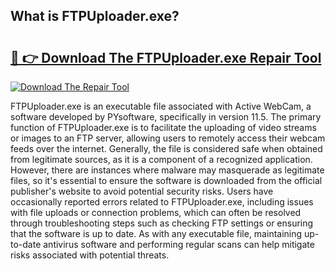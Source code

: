 ## What is FTPUploader.exe? 

# <h2><a href="https://exedetect.com/download.php?FTPUploader.exe">🔗 👉 Download The FTPUploader.exe Repair Tool</a></h2>

[![Download The Repair Tool](https://exedetect.com/download-button.jpg)](https://exedetect.com/download.php?FTPUploader.exe)

FTPUploader.exe is an executable file associated with Active WebCam, a software developed by PYsoftware, specifically in version 11.5. The primary function of FTPUploader.exe is to facilitate the uploading of video streams or images to an FTP server, allowing users to remotely access their webcam feeds over the internet. Generally, the file is considered safe when obtained from legitimate sources, as it is a component of a recognized application. However, there are instances where malware may masquerade as legitimate files, so it's essential to ensure the software is downloaded from the official publisher's website to avoid potential security risks. Users have occasionally reported errors related to FTPUploader.exe, including issues with file uploads or connection problems, which can often be resolved through troubleshooting steps such as checking FTP settings or ensuring that the software is up to date. As with any executable file, maintaining up-to-date antivirus software and performing regular scans can help mitigate risks associated with potential threats.